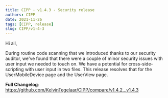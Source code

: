 ```yaml
---
title: CIPP - v1.4.3 - Security release
authors: CIPP
date: 2021-11-26
tags: [CIPP, release]
slug: CIPP/v1-4-3
---
```


<!--truncate-->

Hi all,

During routine code scanning that we introduced thanks to our security auditor, we've found that there were a couple of minor security issues with user input we needed to touch on. We have a potential for cross-side-scripting with user input in two files. This release resolves that for the UserMobileDevice page and the UserView page. 


**Full Changelog**: https://github.com/KelvinTegelaar/CIPP/compare/v1.4.2...v1.4.3
